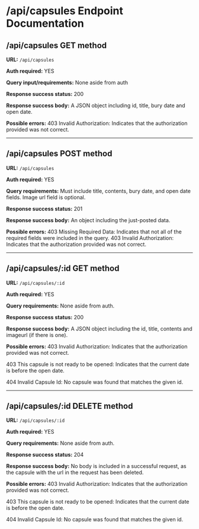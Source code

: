 <h1>/api/capsules Endpoint Documentation</h1>

<h2>/api/capsules GET method</h2>

**URL:** `/api/capsules`

**Auth required:** YES

**Query input/requirements:** None aside from auth

**Response success status:** 200

**Response success body:** A JSON object including id, title, bury date and open date.

**Possible errors:**
403 Invalid Authorization: Indicates that the authorization provided was not correct.

<hr>

<h2>/api/capsules POST method</h2>

**URL:** `/api/capsules`

**Auth required:** YES

**Query requirements:** Must include title, contents, bury date, and open date fields. Image url field is optional.

**Response success status:** 201

**Response success body:** An object including the just-posted data.

**Possible errors:**
403 Missing Required Data: Indicates that not all of the required fields were included in the query.
403 Invalid Authorization: Indicates that the authorization provided was not correct.

<hr>

<h2>/api/capsules/:id GET method</h2>

**URL:** `/api/capsules/:id`

**Auth required:** YES

**Query requirements:** None aside from auth.

**Response success status:** 200

**Response success body:** A JSON object including the id, title, contents and imageurl (if there is one).

**Possible errors:**
403 Invalid Authorization: Indicates that the authorization provided was not correct.

403 This capsule is not ready to be opened: Indicates that the current date is before the open date.

404 Invalid Capsule Id: No capsule was found that matches the given id.

<hr>

<h2>/api/capsules/:id DELETE method</h2>

**URL:** `/api/capsules/:id`

**Auth required:** YES

**Query requirements:** None aside from auth.

**Response success status:** 204

**Response success body:** No body is included in a successful request, as the capsule with the url in the request has been deleted.

**Possible errors:**
403 Invalid Authorization: Indicates that the authorization provided was not correct.

403 This capsule is not ready to be opened: Indicates that the current date is before the open date.

404 Invalid Capsule Id: No capsule was found that matches the given id.
